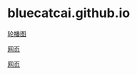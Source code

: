 # bluecatcai.github.io

[轮播图](https://bluecatcai.github.io/01)

[网页](https://bluecatcai.github.io/02)

[网页](https://bluecatcai.github.io/03)